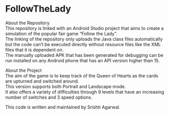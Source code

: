 # FollowTheLady

About the Repository  
This repository is linked with an Android Studio project that aims to create a simulation of the popular fair game “Follow the Lady”.   
The linking of the repository only uploads the Java class files automatically but the code can’t be executed directly without resource files like the XML files that it is dependent on.  
The manually uploaded APK that has been generated for debugging can be run installed on any Android phone that has an API version higher than 15.   

About the Project  
The aim of the game is to keep track of the Queen of Hearts as the cards are upturned and switched around.   
This version supports both Portrait and Landscape mode.  
It also offers a variety of difficulties through 9 levels that have an increasing number of switches and 3 speed options.  


This code is written and maintained by Srishti Agarwal.  
